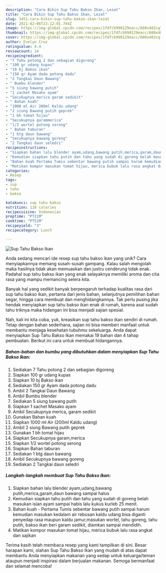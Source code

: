 ```yaml
---
description: "Cara Bikin Sup Tahu Bakso Ikan, Lezat"
title: "Cara Bikin Sup Tahu Bakso Ikan, Lezat"
slug: 3451-cara-bikin-sup-tahu-bakso-ikan-lezat
date: 2021-02-06T23:12:01.744Z
image: https://img-global.cpcdn.com/recipes/1fdfcb998129eacc/680x482cq70/sup-tahu-bakso-ikan-foto-resep-utama.jpg
thumbnail: https://img-global.cpcdn.com/recipes/1fdfcb998129eacc/680x482cq70/sup-tahu-bakso-ikan-foto-resep-utama.jpg
cover: https://img-global.cpcdn.com/recipes/1fdfcb998129eacc/680x482cq70/sup-tahu-bakso-ikan-foto-resep-utama.jpg
author: Evelyn Cruz
ratingvalue: 4.4
reviewcount: 14
recipeingredient:
- "7 Tahu potong 2 dan sebagian digoreng"
- "100 gr udang kupas"
- "10 bj Bakso ikan"
- "150 gr Ayam dada potong dadu"
- "2 Tangkai Daun Bawang"
- " Bumbu blender"
- "5 siung bawang putih"
- "1 sachet Masako ayam"
- "Secukupnya merica garam sedikit"
- " Bahan kuah"
- "1000 ml Air 200ml Kaldu udang"
- "2 siung Bawang putih geprek"
- "1 bh tomat hijau"
- "Secukupnya garammerica"
- "1/2 wortel potong serong"
- " Bahan taburan"
- "1 btg daun bawang"
- "Secukupnya bawang goreng"
- "2 Tangkai daun seledri"
recipeinstructions:
- "Siapkan bahan lalu blender ayam,udang,bawang putih,merica,garam,daun bawang sampai halus"
- "Kemudian siapkan tahu putih dan tahu yang sudah di goreng belah masukan isian ayam sampai habis lalu kukus kurleb 25 menit."
- "Bahan kuah Pertama Tumis sebentar bawang putih sampai harum kemudian masukan kedalam air rebusan kaldu udang bisa diganti penyedap rasa maupun kaldu jamur,masukan wortel, tahu goreng, tahu putih, bakso ikan beri garam sedikit, diamkan sampai mendidih."
- "Matikan kompor masukan tomat hijau, merica bubuk lalu rasa angkat dan sajikan"
categories:
- Resep
tags:
- sup
- tahu
- bakso

katakunci: sup tahu bakso 
nutrition: 118 calories
recipecuisine: Indonesian
preptime: "PT21M"
cooktime: "PT51M"
recipeyield: "3"
recipecategory: Lunch

---
```



![Sup Tahu Bakso Ikan](https://img-global.cpcdn.com/recipes/1fdfcb998129eacc/680x482cq70/sup-tahu-bakso-ikan-foto-resep-utama.jpg)

Anda sedang mencari ide resep sup tahu bakso ikan yang unik? Cara menyiapkannya memang susah-susah gampang. Kalau salah mengolah maka hasilnya tidak akan memuaskan dan justru cenderung tidak enak. Padahal sup tahu bakso ikan yang enak selayaknya memiliki aroma dan cita rasa yang mampu memancing selera kita.

Banyak hal yang sedikit banyak berpengaruh terhadap kualitas rasa dari sup tahu bakso ikan, pertama dari jenis bahan, selanjutnya pemilihan bahan segar, hingga cara membuat dan menghidangkannya. Tak perlu pusing jika hendak menyiapkan sup tahu bakso ikan enak di rumah, karena asal sudah tahu triknya maka hidangan ini bisa menjadi sajian spesial.




Nah, kali ini kita coba, yuk, kreasikan sup tahu bakso ikan sendiri di rumah. Tetap dengan bahan sederhana, sajian ini bisa memberi manfaat untuk membantu menjaga kesehatan tubuhmu sekeluarga. Anda dapat menyiapkan Sup Tahu Bakso Ikan memakai 19 bahan dan 4 tahap pembuatan. Berikut ini cara untuk membuat hidangannya.

<!--inarticleads1-->

##### Bahan-bahan dan bumbu yang dibutuhkan dalam menyiapkan Sup Tahu Bakso Ikan:

1. Sediakan 7 Tahu potong 2 dan sebagian digoreng
1. Siapkan 100 gr udang kupas
1. Siapkan 10 bj Bakso ikan
1. Sediakan 150 gr Ayam dada potong dadu
1. Ambil 2 Tangkai Daun Bawang
1. Ambil  Bumbu blender
1. Sediakan 5 siung bawang putih
1. Siapkan 1 sachet Masako ayam
1. Ambil Secukupnya merica, garam sedikit
1. Gunakan  Bahan kuah
1. Siapkan 1000 ml Air (200ml Kaldu udang)
1. Ambil 2 siung Bawang putih geprek
1. Gunakan 1 bh tomat hijau
1. Siapkan Secukupnya garam,merica
1. Siapkan 1/2 wortel potong serong
1. Siapkan  Bahan taburan
1. Sediakan 1 btg daun bawang
1. Ambil Secukupnya bawang goreng
1. Sediakan 2 Tangkai daun seledri




<!--inarticleads2-->

##### Langkah-langkah membuat Sup Tahu Bakso Ikan:

1. Siapkan bahan lalu blender ayam,udang,bawang putih,merica,garam,daun bawang sampai halus
1. Kemudian siapkan tahu putih dan tahu yang sudah di goreng belah masukan isian ayam sampai habis lalu kukus kurleb 25 menit.
1. Bahan kuah - Pertama Tumis sebentar bawang putih sampai harum kemudian masukan kedalam air rebusan kaldu udang bisa diganti penyedap rasa maupun kaldu jamur,masukan wortel, tahu goreng, tahu putih, bakso ikan beri garam sedikit, diamkan sampai mendidih.
1. Matikan kompor masukan tomat hijau, merica bubuk lalu rasa angkat dan sajikan




Terima kasih telah membaca resep yang kami tampilkan di sini. Besar harapan kami, olahan Sup Tahu Bakso Ikan yang mudah di atas dapat membantu Anda menyiapkan makanan yang sedap untuk keluarga/teman ataupun menjadi inspirasi dalam berjualan makanan. Semoga bermanfaat dan selamat mencoba!
